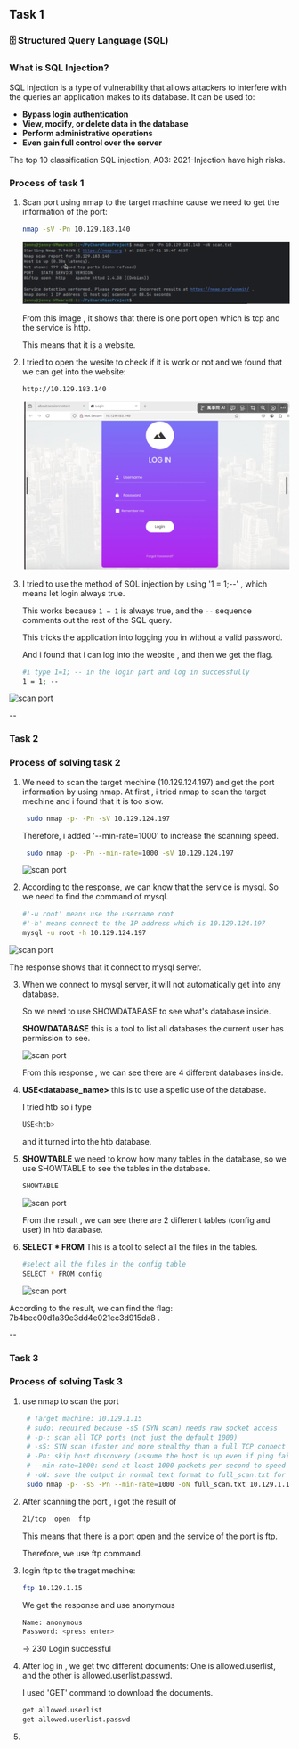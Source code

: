 ## Task 1

### 🗄️ Structured Query Language (SQL)

### What is SQL Injection?

SQL Injection is a type of vulnerability that allows attackers to interfere with the queries an application makes to its database. It can be used to:

-  **Bypass login authentication**
-  **View, modify, or delete data in the database**
-  **Perform administrative operations**
-  **Even gain full control over the server**

The top 10 classification SQL injection, A03: 2021-Injection have high risks.

### Process of task 1
1. Scan port using nmap to the target machine cause we need to get the information of the port:
    ```bash
    nmap -sV -Pn 10.129.183.140
    ```
   ![scan port](./image/Task1_scan.jpg)

   From this image , it shows that there is one port open which is tcp and the service is http.

   This means that it is a website.
   
2. I tried to open the wesite to check if it is work or not and we found that we can get into the website:
   ```bash
   http://10.129.183.140
   ```
    ![scan port](./image/Task1_login.jpg)
   
3. I tried to use the method of SQL injection by using  '1 = 1;--' , which means let login always true.
   
   This works because `1 = 1` is always true, and the `--` sequence comments out the rest of the SQL query.
   
   This tricks the application into logging you in without a valid password.
   
   And i found that i can log into the website , and then we get the flag.
   
    ```bash
    #i type 1=1; -- in the login part and log in successfully
   1 = 1; -- 
   ```
![scan port](./image/Task1_get_flag.jpg)

--

### Task 2 
### Process of solving task 2
1. We need to scan the target mechine (10.129.124.197) and get the port information by using nmap.
   At first , i tried nmap to scan the target mechine and i found that it is too slow.
   ```bash
    sudo nmap -p- -Pn -sV 10.129.124.197
   ```
   Therefore, i added '--min-rate=1000' to increase the scanning speed.
   
   ```bash
    sudo nmap -p- -Pn --min-rate=1000 -sV 10.129.124.197
    ```
   ![scan port](./image/Task2_scan.jpg)
   
2. According to the response, we can know that the service is mysql. So we need to find the command of mysql.
    ```bash
    #'-u root' means use the username root
    #'-h' means connect to the IP address which is 10.129.124.197
    mysql -u root -h 10.129.124.197
    ```
 ![scan port](./image/Task2_mysql.jpg)

The response shows that it connect to mysql server.

3. When we connect to mysql server, it will not automatically get into any database.
  
   So we need to use SHOWDATABASE to see what's database inside.

   **SHOWDATABASE** this is a tool to list all databases the current user has permission to see.

   ![scan port](./image/Task2_show_database.jpg)

    From this response , we can see there are 4 different databases inside. 

4. **USE<database_name>** this is to use a spefic use of the database.

    I tried htb so i type 
    ```bash
    USE<htb>
    ```
    and it turned into the htb database.

5. **SHOWTABLE** we need to know how many tables in the database, so we use SHOWTABLE to see the tables in the database.
    ```bash
    SHOWTABLE
    ```
    ![scan port](./image/Task2_show_tables.jpg)

   From the result , we can see there are 2 different tables (config and user) in htb database.

6. **SELECT * FROM** This is a tool to select all the files in the tables.
    ```bash
    #select all the files in the config table
    SELECT * FROM config
    ```

   ![scan port](./image/Task2_select_from.jpg)

According to the result, we can find the flag:  7b4bec00d1a39e3dd4e021ec3d915da8 .

-- 

### Task 3
### Process of solving Task 3
1. use nmap to scan the port
   ```bash
    # Target machine: 10.129.1.15
    # sudo: required because -sS (SYN scan) needs raw socket access
    # -p-: scan all TCP ports (not just the default 1000)
    # -sS: SYN scan (faster and more stealthy than a full TCP connect scan)
    # -Pn: skip host discovery (assume the host is up even if ping fails)
    # --min-rate=1000: send at least 1000 packets per second to speed up scanning
    # -oN: save the output in normal text format to full_scan.txt for later reference
    sudo nmap -p- -sS -Pn --min-rate=1000 -oN full_scan.txt 10.129.1.15
    ```
2. After scanning the port , i got the result of
   ```bash
   21/tcp  open  ftp
   ```

   This means that there is a port open and the service of the port is ftp.

   Therefore, we use ftp command.

3. login ftp to the traget mechine:

    ```bash
   ftp 10.129.1.15
   ```

    We get the response and use anonymous
   
    ```bash
    Name: anonymous  
    Password: <press enter>
    ```
    -> 230 Login successful

4. After log in , we get two different documents: One is allowed.userlist, and the other is        allowed.userlist.passwd.

   I used 'GET' command to download the documents.

    ```bash
    get allowed.userlist
    get allowed.userlist.passwd
    ```
5. 
